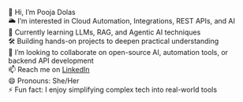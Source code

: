 👋 Hi, I’m  Pooja Dolas  
🌥️ I’m interested in Cloud Automation, Integrations, REST APIs, and AI  
🧠 Currently learning LLMs, RAG, and Agentic AI techniques  
🛠️ Building hands-on projects to deepen practical understanding  
🤝 I’m looking to collaborate on open-source AI, automation tools, or backend API development  
📫 Reach me on [LinkedIn](https://www.linkedin.com/in/poojadolas/)  
😄 Pronouns: She/Her  
⚡ Fun fact: I enjoy simplifying complex tech into real-world tools
